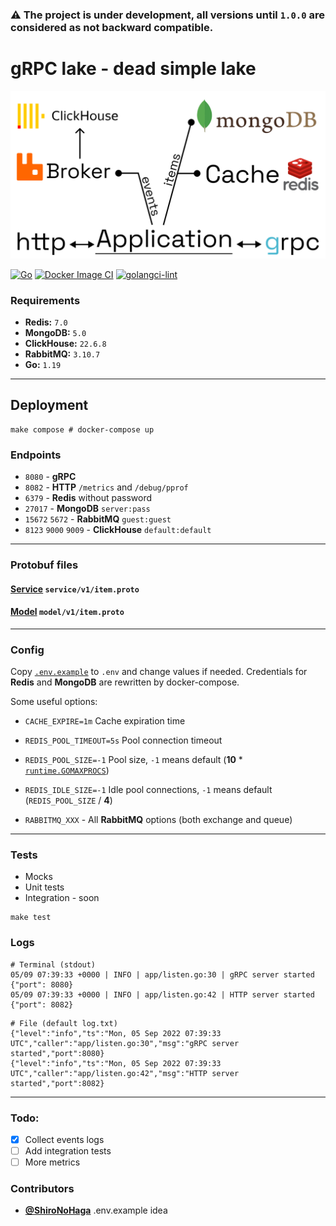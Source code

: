### ⚠️ The project is under development, all versions until `1.0.0` are considered as not backward compatible.

# gRPC lake - dead simple lake

![logo](api/logo.png)

[![Go](https://github.com/illiafox/grpc-lake/actions/workflows/go.yml/badge.svg)](https://github.com/illiafox/grpc-lake/actions/workflows/go.yml)
[![Docker Image CI](https://github.com/illiafox/grpc-lake/actions/workflows/docker-image.yml/badge.svg)](https://github.com/illiafox/grpc-lake/actions/workflows/docker-image.yml)
[![golangci-lint](https://github.com/illiafox/grpc-lake/actions/workflows/golangci-lint.yml/badge.svg)](https://github.com/illiafox/grpc-lake/actions/workflows/golangci-lint.yml)

### Requirements

* **Redis:** `7.0`
* **MongoDB:** `5.0`
* **ClickHouse:** `22.6.8`
* **RabbitMQ:** `3.10.7`
* **Go:** `1.19`

---

## Deployment

```shell
make compose # docker-compose up
```

### Endpoints

* `8080` - **gRPC**
* `8082` - **HTTP** `/metrics` and `/debug/pprof`
* `6379` - **Redis** without password
* `27017` - **MongoDB** `server:pass`
* `15672` `5672` - **RabbitMQ** `guest:guest`
* `8123` `9000` `9009` - **ClickHouse** `default:default`

---

### Protobuf files

#### [Service](api/item_service/service/v1/item.proto) `service/v1/item.proto`

#### [Model](api/item_service/model/v1/item.proto) `model/v1/item.proto`

---

### Config

Copy [`.env.example`](.env.example) to `.env` and change values if needed.
Credentials for **Redis** and **MongoDB** are rewritten by docker-compose.

Some useful options:

* `CACHE_EXPIRE=1m` Cache expiration time


* `REDIS_POOL_TIMEOUT=5s`  Pool connection timeout
* `REDIS_POOL_SIZE=-1` Pool size, `-1` means default (**10** * [`runtime.GOMAXPROCS`](https://pkg.go.dev/runtime#GOMAXPROCS))
* `REDIS_IDLE_SIZE=-1` Idle pool connections, `-1` means default (`REDIS_POOL_SIZE` / **4**)

* `RABBITMQ_XXX` - All **RabbitMQ** options (both exchange and queue)

---

### Tests

* Mocks
* Unit tests
* Integration - soon

``` shell
make test
```


### Logs

``` shell
# Terminal (stdout)
05/09 07:39:33 +0000 | INFO | app/listen.go:30 | gRPC server started {"port": 8080}
05/09 07:39:33 +0000 | INFO | app/listen.go:42 | HTTP server started {"port": 8082}
```

``` shell
# File (default log.txt)
{"level":"info","ts":"Mon, 05 Sep 2022 07:39:33 UTC","caller":"app/listen.go:30","msg":"gRPC server started","port":8080}
{"level":"info","ts":"Mon, 05 Sep 2022 07:39:33 UTC","caller":"app/listen.go:42","msg":"HTTP server started","port":8082}
```

---

### Todo:

* [x] Collect events logs
* [ ] Add integration tests
* [ ] More metrics

### Contributors

* [**@ShiroNoHaga**](https://github.com/ShiroNoHaga) .env.example idea
